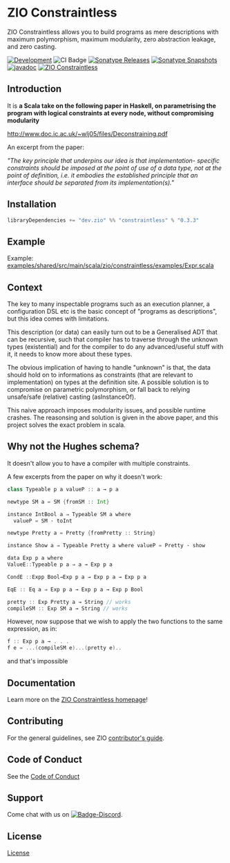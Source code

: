 [//]: # (This file was autogenerated using `zio-sbt-website` plugin via `sbt generateReadme` command.)
[//]: # (So please do not edit it manually. Instead, change "docs/index.md" file or sbt setting keys)
[//]: # (e.g. "readmeDocumentation" and "readmeSupport".)

# ZIO Constraintless

ZIO Constraintless allows you to build programs as mere descriptions with maximum polymorphism, maximum modularity, zero abstraction leakage, and zero casting.

[![Development](https://img.shields.io/badge/Project%20Stage-Development-green.svg)](https://github.com/zio/zio/wiki/Project-Stages) ![CI Badge](https://github.com/zio/zio-constraintless/workflows/Website/badge.svg) [![Sonatype Releases](https://img.shields.io/nexus/r/https/oss.sonatype.org/dev.zio/zio-constraintless_2.13.svg?label=Sonatype%20Release)](https://oss.sonatype.org/content/repositories/releases/dev/zio/zio-constraintless_2.13/) [![Sonatype Snapshots](https://img.shields.io/nexus/s/https/oss.sonatype.org/dev.zio/zio-constraintless_2.13.svg?label=Sonatype%20Snapshot)](https://oss.sonatype.org/content/repositories/snapshots/dev/zio/zio-constraintless_2.13/) [![javadoc](https://javadoc.io/badge2/dev.zio/zio-constraintless-docs_2.13/javadoc.svg)](https://javadoc.io/doc/dev.zio/zio-constraintless-docs_2.13) [![ZIO Constraintless](https://img.shields.io/github/stars/zio/zio-constraintless?style=social)](https://github.com/zio/zio-constraintless)

## Introduction

It is **a Scala take on the following paper in Haskell, on parametrising the program with logical constraints at every node, without compromising modularity**

http://www.doc.ic.ac.uk/~wlj05/files/Deconstraining.pdf

An excerpt from the paper:

_"The key principle that underpins our idea is that implementation- specific constraints should be imposed at the point of use of a data type, not at the point of definition, i.e. it embodies the established principle that an interface should be separated from its implementation(s)."_

## Installation

```sbt
libraryDependencies += "dev.zio" %% "constraintless" % "0.3.3"
```

## Example 

Example: [examples/shared/src/main/scala/zio/constraintless/examples/Expr.scala](https://github.com/zio/zio-constraintless/blob/master/examples/shared/src/main/scala/zio/constraintless/examples/Expr.scala)

## Context

The key to many inspectable programs such as an execution planner, a configuration DSL etc is the basic concept of "programs as descriptions", but this idea comes with limitations.

This description (or data) can easily turn out to be a Generalised ADT that can be recursive, such that compiler has to traverse through the unknown types (existential) and for the compiler to do any advanced/useful stuff with it, it needs to know more about these types.

The obvious implication of having to handle "unknown" is that, the data should hold on to informations as constraints (that are relevant to implementation) on types at the definition site. A possible solution is to compromise on parametric polymorphism, or fall back to relying unsafe/safe (relative) casting (asInstanceOf).

This naive approach imposes modularity issues, and possible runtime crashes. The reasonsing and solution is given in the above paper, and this project solves the exact problem in scala.

## Why not the Hughes schema?

It doesn't allow you to have a compiler with multiple constraints.

A few excerpts from the paper on why it doesn't work:

```scala
class Typeable p a valueP :: a → p a
```

```scala
newtype SM a = SM {fromSM :: Int}

instance IntBool a ⇒ Typeable SM a where
  valueP = SM · toInt
```

```scala
newtype Pretty a = Pretty {fromPretty :: String}

instance Show a ⇒ Typeable Pretty a where valueP = Pretty · show
```

```scala
data Exp p a where
ValueE::Typeable p a ⇒ a → Exp p a

CondE ::Expp Bool→Exp p a → Exp p a → Exp p a 

EqE :: Eq a ⇒ Exp p a → Exp p a → Exp p Bool
```

```scala
pretty :: Exp Pretty a → String // works
compileSM :: Exp SM a → String // works
```

However, now suppose that we wish to apply the two functions to the same expression, as in:

```scala
f :: Exp p a → . . .
f e = ...(compileSM e)...(pretty e)..
```

and that's impossible

## Documentation

Learn more on the [ZIO Constraintless homepage](https://zio.dev/zio-constraintless/)!

## Contributing

For the general guidelines, see ZIO [contributor's guide](https://zio.dev/about/contributing).

## Code of Conduct

See the [Code of Conduct](https://zio.dev/about/code-of-conduct)

## Support

Come chat with us on [![Badge-Discord]][Link-Discord].

[Badge-Discord]: https://img.shields.io/discord/629491597070827530?logo=discord "chat on discord"
[Link-Discord]: https://discord.gg/2ccFBr4 "Discord"

## License

[License](LICENSE)
